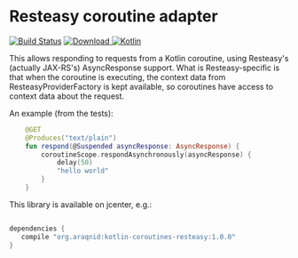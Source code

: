 Resteasy coroutine adapter
==========================

[ ![Build Status](https://travis-ci.org/araqnid/kotlin-coroutines-resteasy.svg?branch=master)](https://travis-ci.org/araqnid/kotlin-coroutines-resteasy) [ ![Download](https://api.bintray.com/packages/araqnid/maven/kotlin-coroutines-resteasy/images/download.svg) ](https://bintray.com/araqnid/maven/kotlin-coroutines-resteasy/_latestVersion) [ ![Kotlin](https://img.shields.io/badge/kotlin-1.3.0-blue.svg)](http://kotlinlang.org)

This allows responding to requests from a Kotlin coroutine, using Resteasy's
(actually JAX-RS's) AsyncResponse support. What is Resteasy-specific is that
when the coroutine is executing, the context data from ResteasyProviderFactory
is kept available, so coroutines have access to context data about the request.

An example (from the tests):

```kotlin
    @GET
    @Produces("text/plain")
    fun respond(@Suspended asyncResponse: AsyncResponse) {
        coroutineScope.respondAsynchronously(asyncResponse) {
            delay(50)
            "hello world"
        }
    }
```

This library is available on jcenter, e.g.:

```groovy

dependencies {
   compile "org.araqnid:kotlin-coroutines-resteasy:1.0.0"
}
```
